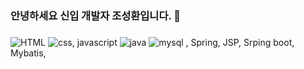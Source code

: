 ### 안녕하세요 신입 개발자 조성환입니다. 👋

### 
![HTML](https://img.icons8.com/color/48/html-5--v1.png) ![css](https://img.icons8.com/color/48/css3.png), javascript ![java](https://img.icons8.com/fluency/48/java-coffee-cup-logo.png) ![mysql](https://img.icons8.com/color/48/mysql-logo.png) , Spring, JSP, Srping boot, Mybatis,
<!--
**BlueDestinyUnit/BlueDestinyUnit** is a ✨ _special_ ✨ repository because its `README.md` (this file) appears on your GitHub profile.

Here are some ideas to get you started:

- 🔭 I’m currently working on ...
- 🌱 I’m currently learning ...
- 👯 I’m looking to collaborate on ...
- 🤔 I’m looking for help with ...
- 💬 Ask me about ...
- 📫 How to reach me: ...
- 😄 Pronouns: ...
- ⚡ Fun fact: ...
-->
